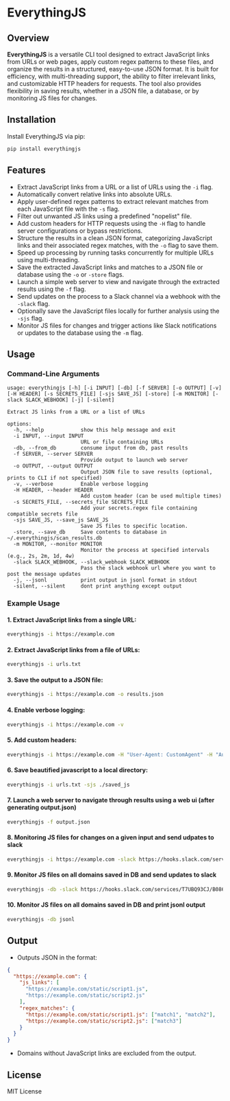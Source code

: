 
# EverythingJS

## Overview

**EverythingJS** is a versatile CLI tool designed to extract JavaScript links from URLs or web pages, apply custom regex patterns to these files, and organize the results in a structured, easy-to-use JSON format. It is built for efficiency, with multi-threading support, the ability to filter irrelevant links, and customizable HTTP headers for requests. The tool also provides flexibility in saving results, whether in a JSON file, a database, or by monitoring JS files for changes.



## Installation

Install EverythingJS via pip:

```bash
pip install everythingjs
```

## Features

- Extract JavaScript links from a URL or a list of URLs using the `-i` flag.
- Automatically convert relative links into absolute URLs.
- Apply user-defined regex patterns to extract relevant matches from each JavaScript file with the `-s` flag.
- Filter out unwanted JS links using a predefined "nopelist" file.
- Add custom headers for HTTP requests using the `-H` flag to handle server configurations or bypass restrictions.
- Structure the results in a clean JSON format, categorizing JavaScript links and their associated regex matches, with the `-o` flag to save them.
- Speed up processing by running tasks concurrently for multiple URLs using multi-threading.
- Save the extracted JavaScript links and matches to a JSON file or database using the `-o` or `-store` flags.
- Launch a simple web server to view and navigate through the extracted results using the `-f` flag.
- Send updates on the process to a Slack channel via a webhook with the `-slack` flag.
- Optionally save the JavaScript files locally for further analysis using the `-sjs` flag.
- Monitor JS files for changes and trigger actions like Slack notifications or updates to the database using the `-m` flag.


## Usage

### Command-Line Arguments

```
usage: everythingjs [-h] [-i INPUT] [-db] [-f SERVER] [-o OUTPUT] [-v] [-H HEADER] [-s SECRETS_FILE] [-sjs SAVE_JS] [-store] [-m MONITOR] [-slack SLACK_WEBHOOK] [-j] [-silent]

Extract JS links from a URL or a list of URLs

options:
  -h, --help            show this help message and exit
  -i INPUT, --input INPUT
                        URL or file containing URLs
  -db, --from_db        consume input from db, past results
  -f SERVER, --server SERVER
                        Provide output to launch web server
  -o OUTPUT, --output OUTPUT
                        Output JSON file to save results (optional, prints to CLI if not specified)
  -v, --verbose         Enable verbose logging
  -H HEADER, --header HEADER
                        Add custom header (can be used multiple times)
  -s SECRETS_FILE, --secrets_file SECRETS_FILE
                        Add your secrets.regex file containing compatible secrets file
  -sjs SAVE_JS, --save_js SAVE_JS
                        Save JS files to specific location.
  -store, --save_db     Save contents to database in ~/.everythingjs/scan_results.db
  -m MONITOR, --monitor MONITOR
                        Monitor the process at specified intervals (e.g., 2s, 2m, 1d, 4w)
  -slack SLACK_WEBHOOK, --slack_webhook SLACK_WEBHOOK
                        Pass the slack webhook url where you want to post the message updates
  -j, --jsonl           print output in jsonl format in stdout
  -silent, --silent     dont print anything except output
```

### Example Usage

#### 1. Extract JavaScript links from a single URL:

```bash
everythingjs -i https://example.com
```

#### 2. Extract JavaScript links from a file of URLs:

```bash
everythingjs -i urls.txt
```

#### 3. Save the output to a JSON file:

```bash
everythingjs -i https://example.com -o results.json
```

#### 4. Enable verbose logging:

```bash
everythingjs -i https://example.com -v
```

#### 5. Add custom headers:

```bash
everythingjs -i https://example.com -H "User-Agent: CustomAgent" -H "Authorization: Bearer TOKEN"
```

#### 6. Save beautified javascript to a local directory:

```bash
everythingjs -i urls.txt -sjs ./saved_js
```

#### 7. Launch a web server to navigate through results using a web ui (after generating output.json)
```bash
everythingjs -f output.json
```

#### 8. Monitoring JS files for changes on a given input and send udpates to slack
```bash
everythingjs -i https://example.com -slack https://hooks.slack.com/services/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
```

#### 9. Monitor JS files on all domains saved in DB and send updates to slack
```bash
everythingjs -db -slack https://hooks.slack.com/services/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
```


#### 10. Monitor JS files on all domains saved in DB and print jsonl output
```bash
everythingjs -db jsonl
```



## Output

- Outputs JSON in the format:

```json
{
  "https://example.com": {
    "js_links": [
      "https://example.com/static/script1.js",
      "https://example.com/static/script2.js"
    ],
    "regex_matches": {
      "https://example.com/static/script1.js": ["match1", "match2"],
      "https://example.com/static/script2.js": ["match3"]
    }
  }
}
```
- Domains without JavaScript links are excluded from the output.

## License

MIT License
